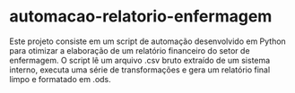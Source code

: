 # automacao-relatorio-enfermagem
Este projeto consiste em um script de automação desenvolvido em Python para otimizar a elaboração de um relatório financeiro do setor de enfermagem. O script lê um arquivo .csv bruto extraído de um sistema interno, executa uma série de transformações e gera um relatório final limpo e formatado em .ods.
